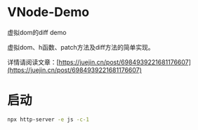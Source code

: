 # VNode-Demo
虚拟dom的diff demo

虚拟dom、h函数、patch方法及diff方法的简单实现。

详情请阅读文章：[https://juejin.cn/post/6984939221681176607](https://juejin.cn/post/6984939221681176607)

# 启动
```bash
npx http-server -e js -c-1
```
